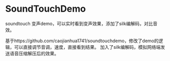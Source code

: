 # SoundTouchDemo
soundtouch 变声demo，可以实时看到变声效果，添加了silk编解码，对比音效。

基于https://github.com/caojianhua1741/soundtouchdemo，修改了demo的逻辑，可以直接调节音调，速度，直接看到结果。
加入了silk编解码，模拟网络端发送语音压缩解压后的效果。
